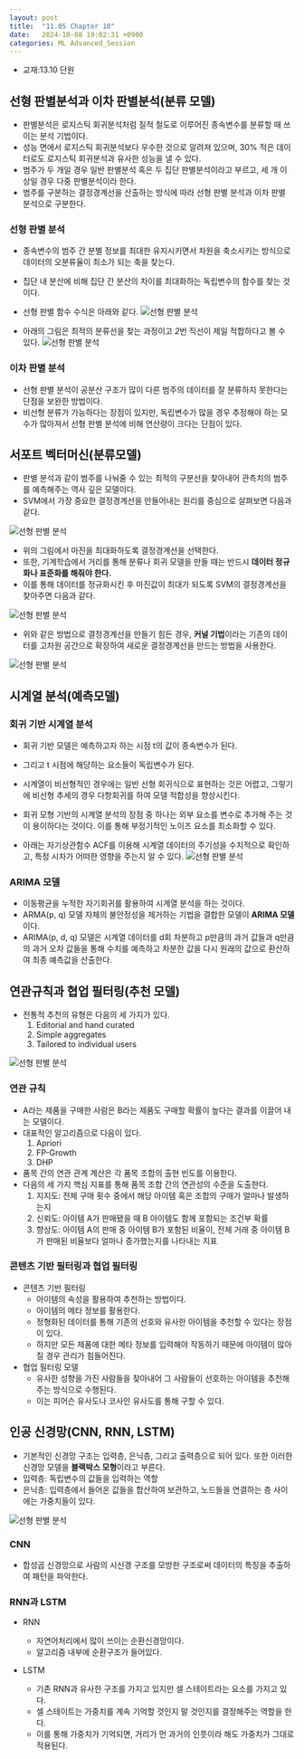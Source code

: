 ```yaml
---
layout: post
title:  "11.05 Chapter 10"
date:   2024-10-08 19:02:31 +0900
categories: ML Advanced_Session
---
```


* 교재:13.10 단원

## 선형 판별분석과 이차 판별분석(분류 모델)
* 판별분석은 로지스틱 회귀분석처럼 질적 철도로 이루어진 종속변수를 분류할 때 쓰이는 분석 기법이다.
* 성능 면에서 로지스틱 회귀분석보다 우수한 것으로 알려져 있으며, 30% 적은 데이터로도 로지스틱 회귀분석과 유사한 성능을 낼 수 있다.
* 범주가 두 개일 경우 일반 판별분석 혹은 두 집단 판별분석이라고 부르고, 세 개 이상일 경우 다중 판별분석이라 한다.
* 범주를 구분하는 결정경계선을 산출하는 방식에 따라 선형 판별 분석과 이차 판별 분석으로 구분한다.

### 선형 판별 분석
* 종속변수의 범주 간 분별 정보를 최대한 유지시키면서 차원을 축소시키는 방식으로 데이터의 오분류율이 최소가 되는 축을 찾는다.
* 집단 내 분산에 비해 집단 간 분산의 차이를 최대화하는 독립변수의 함수를 찾는 것이다.

* 선형 판별 함수 수식은 아래와 같다.
![선형 판별 분석](/assets/img/sample/72.png)

* 아래의 그림은 최적의 분류선을 찾는 과정이고 *2*번 직선이 제일 적합하다고 볼 수 있다.
![선형 판별 분석](/assets/img/sample/73.png)

### 이차 판별 분석
* 선형 판별 분석이 공분산 구조가 많이 다른 범주의 데이터를 잘 분류하지 못한다는 단점을 보완한 방법이다.
* 비선형 분류가 가능하다는 장점이 있지만, 독립변수가 많을 경우 추정해야 하는 모수가 많아져서 선형 판별 분석에 비해 연산량이 크다는 단점이 있다.

## 서포트 벡터머신(분류모델)
* 판별 분석과 같이 범주를 나눠줄 수 있는 최적의 구분선을 찾아내어 관측치의 범주를 예측해주는 역사 깊은 모델이다.
* SVM에서 가장 중요한 결정경계선을 만들어내는 원리를 중심으로 살펴보면 다음과 같다.

![선형 판별 분석](/assets/img/sample/75.png)

* 위의 그림에서 마진을 최대화하도록 결정경계선을 선택한다.
* 또한, 기계학습에서 거리를 통해 분류나 회귀 모델을 만들 때는 반드시 **데이터 정규화나 표준화를 해줘야 한다.**
* 이를 통해 데이터를 정규화시킨 후 마진값이 최대가 되도록 SVM의 결정경계선을 찾아주면 다음과 같다.

![선형 판별 분석](/assets/img/sample/76.png)

* 위와 같은 방법으로 결정경계선을 만들기 힘든 경우, **커널 기법**이라는 기존의 데이터를 고차원 공간으로 확장하여 새로운 결정경계선을 만드는 방법을 사용한다.

![선형 판별 분석](/assets/img/sample/77.png)

## 시계열 분석(예측모델)

### 회귀 기반 시계열 분석
* 회귀 기반 모델은 예측하고자 하는 시점 t의 값이 종속변수가 된다.
* 그리고 t 시점에 해당하는 요소들이 독립변수가 된다.
* 시계열이 비선형적인 경우에는 일반 선형 회귀식으로 표현하는 것은 어렵고, 그렇기에 비선형 추세의 경우 다항회귀를 하여 모델 적합성을 향상시킨다.
* 회귀 모형 기반의 시계열 분석의 장점 중 하나는 외부 요소를 변수로 추가해 주는 것이 용이하다는 것이다. 이를 통해 부정기적인 노이즈 요소를 최소화할 수 있다.

* 아래는 자기상관함수 ACF를 이용해 시계열 데이터의 주기성을 수치적으로 확인하고, 특정 시차가 어떠한 영향을 주는지 알 수 있다.
![선형 판별 분석](/assets/img/sample/78.png)

### ARIMA 모델
* 이동평균을 누적한 자기회귀를 활용하여 시계열 분석을 하는 것이다.
* ARMA(p, q) 모델 자체의 불안정성을 제거하는 기법을 결합한 모델이 **ARIMA 모델**이다.
* ARIMA(p, d, q) 모델은 시계열 데이터를 d회 차분하고 p만큼의 과거 값들과 q만큼의 과거 오차 값들을 통해 수치를 예측하고 차분한 값을 다시 원래의 값으로 환산하여 최종 예측값을 산출한다.

## 연관규칙과 협업 필터링(추천 모델)
* 전통적 추천의 유형은 다음의 세 가지가 있다.
    1. Editorial and hand curated
    2. Simple aggregates
    3. Tailored to individual users

![선형 판별 분석](/assets/img/sample/79.png)

### 연관 규칙
* A라는 제품을 구매한 사람은 B라는 제품도 구매할 확률이 높다는 결과를 이끌어 내는 모델이다.
* 대표적인 알고리즘으로 다음이 있다.
    1. Apriori
    2. FP-Growth
    3. DHP
* 품목 간의 연관 관계 계산은 각 품목 조합의 출현 빈도를 이용한다.
* 다음의 세 가지 핵심 지표를 통해 품목 조합 간의 연관성의 수준을 도출한다.
    1. 지지도: 전체 구매 횟수 중에서 해당 아이템 혹은 조합의 구매가 얼마나 발생하는지
    2. 신뢰도: 아이템 A가 판매됐을 때 B 아이템도 함께 포함되는 조건부 확률
    3. 향상도: 아이템 A의 판매 중 아이템 B가 포함된 비율이, 전체 거래 중 아이템 B가 판매된 비율보다 얼마나 증가했는지를 나타내는 지표

### 콘텐츠 기반 필터링과 협업 필터링
* 콘텐츠 기반 필터링
    * 아이템의 속성을 활용하여 추천하는 방법이다.
    * 아이템의 메타 정보를 활용한다.
    * 정형화된 데이터를 통해 기존의 선호와 유사한 아이템을 추천할 수 있다는 장점이 있다.
    * 하지만 모든 제품에 대한 메타 정보를 입력해야 작동하기 때문에 아이템이 많아질 경우 관리가 힘들어진다.
* 협업 필터링 모델
    * 유사한 성향을 가진 사람들을 찾아내어 그 사람들이 선호하는 아이템을 추천해 주는 방식으로 수행된다.
    * 이는 피어슨 유사도나 코사인 유사도를 통해 구할 수 있다.

## 인공 신경망(CNN, RNN, LSTM)
* 기본적인 신경망 구조는 입력층, 은닉층, 그리고 출력층으로 되어 있다. 또한 이러한 신경망 모델을 **블랙박스 모형**이라고 부른다.
* 입력층: 독립변수의 값들을 입력하는 역할
* 은닉층: 입력층에서 들어온 값들을 합산하여 보관하고, 노드들을 연결하는 층 사이에는 가중치들이 있다.

![선형 판별 분석](/assets/img/sample/80.png)

### CNN
* 합성곱 신경망으로 사람의 시신경 구조를 모방한 구조로써 데이터의 특징을 추출하여 패턴을 파악한다.

### RNN과 LSTM
* RNN
    * 자연어처리에서 많이 쓰이는 순환신경망이다.
    * 알고리즘 내부에 순환구조가 들어있다.

* LSTM
    * 기존 RNN과 유사한 구조를 가지고 있지만 셀 스테이트라는 요소를 가지고 있다.
    * 셀 스테이트는 가중치를 계속 기억할 것인지 말 것인지를 결정해주는 역할을 한다.
    * 이를 통해 가중치가 기억되면, 거리가 먼 과거의 인풋이라 해도 가중치가 그대로 적용된다.
